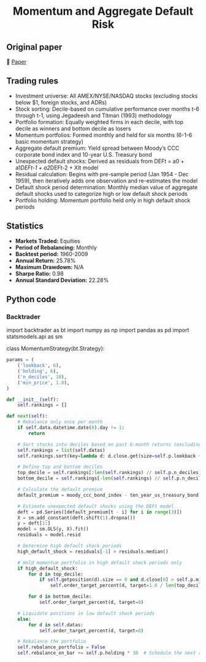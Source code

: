 <div align="center">
  <h1>Momentum and Aggregate Default Risk</h1>
</div>

## Original paper

📕 [Paper](https://papers.ssrn.com/sol3/papers.cfm?abstract_id=2054707)

## Trading rules

- Investment universe: All AMEX/NYSE/NASDAQ stocks (excluding stocks below $1, foreign stocks, and ADRs)
- Stock sorting: Decile-based on cumulative performance over months t-6 through t-1, using Jegadeesh and Titman (1993) methodology
- Portfolio formation: Equally weighted firms in each decile, with top decile as winners and bottom decile as losers
- Momentum portfolios: Formed monthly and held for six months (6-1-6 basic momentum strategy)
- Aggregate default premium: Yield spread between Moody’s CCC corporate bond index and 10-year U.S. Treasury bond
- Unexpected default shocks: Derived as residuals from DEFt = a0 + a1*DEFt-1 + a2*DEFt-2 + XIt model
- Residual calculation: Begins with pre-sample period (Jan 1954 - Dec 1959), then iteratively adds one observation and re-estimates the model
- Default shock period determination: Monthly median value of aggregate default shocks used to categorize high or low default shock periods
- Portfolio holding: Momentum portfolio held only in high default shock periods

## Statistics

- **Markets Traded:** Equities
- **Period of Rebalancing:** Monthly
- **Backtest period:** 1960-2009
- **Annual Return:** 25.78%
- **Maximum Drawdown:** N/A
- **Sharpe Ratio:** 0.98
- **Annual Standard Deviation:** 22.28%

## Python code

### Backtrader

import backtrader as bt import numpy as np import pandas as pd import statsmodels.api as sm

class MomentumStrategy(bt.Strategy):

```python
params = (
    ('lookback', 6),
    ('holding', 6),
    ('n_deciles', 10),
    ('min_price', 1.0),
)

def __init__(self):
    self.rankings = []

def next(self):
    # Rebalance only once per month
    if self.data.datetime.date(0).day != 1:
        return

    # Sort stocks into deciles based on past 6-month returns (excluding the last month)
    self.rankings = list(self.datas)
    self.rankings.sort(key=lambda d: d.close.get(size=self.p.lookback + 1)[0], reverse=True)

    # Define top and bottom deciles
    top_decile = self.rankings[:len(self.rankings) // self.p.n_deciles]
    bottom_decile = self.rankings[-len(self.rankings) // self.p.n_deciles:]

    # Calculate the default premium
    default_premium = moody_ccc_bond_index - ten_year_us_treasury_bond

    # Estimate unexpected default shocks using the DEFt model
    deft = pd.Series([default_premium[t - i] for i in range(3)])
    X = sm.add_constant(deft.shift(1).dropna())
    y = deft[1:]
    model = sm.OLS(y, X).fit()
    residuals = model.resid

    # Determine high default shock periods
    high_default_shock = residuals[-1] > residuals.median()

    # Hold momentum portfolio in high default shock periods only
    if high_default_shock:
        for d in top_decile:
            if self.getposition(d).size == 0 and d.close[0] > self.p.min_price:
                self.order_target_percent(d, target=1.0 / len(top_decile))

        for d in bottom_decile:
            self.order_target_percent(d, target=0)

    # Liquidate positions in low default shock periods
    else:
        for d in self.datas:
            self.order_target_percent(d, target=0)

    # Rebalance the portfolio
    self.rebalance_portfolio = False
    self.rebalance_on_bar += self.p.holding * 30  # Schedule the next rebalance in 6 months (approx. 30 trading days per month)
```